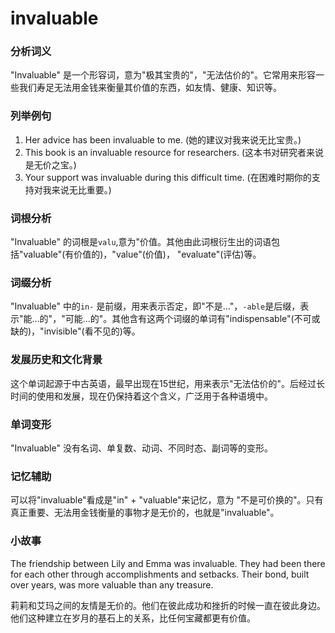 # invaluable

### 分析词义

  

"Invaluable" 是一个形容词，意为"极其宝贵的"，"无法估价的"。它常用来形容一些我们寿足无法用金钱来衡量其价值的东西，如友情、健康、知识等。

  

### 列举例句

  

1.  Her advice has been invaluable to me. (她的建议对我来说无比宝贵。)
2.  This book is an invaluable resource for researchers. (这本书对研究者来说是无价之宝。)
3.  Your support was invaluable during this difficult time. (在困难时期你的支持对我来说无比重要。)

  

### 词根分析

  

"Invaluable" 的词根是`valu`,意为"价值。其他由此词根衍生出的词语包括"valuable"(有价值的)，"value"(价值)， "evaluate"(评估)等。

  

### 词缀分析

  

"Invaluable" 中的`in-` 是前缀，用来表示否定，即"不是…"，`-able`是后缀，表示"能...的"，"可能...的"。其他含有这两个词缀的单词有"indispensable"(不可或缺的)，"invisible"(看不见的)等。

  

### 发展历史和文化背景

  

这个单词起源于中古英语，最早出现在15世纪，用来表示"无法估价的"。后经过长时间的使用和发展，现在仍保持着这个含义，广泛用于各种语境中。

  

### 单词变形

  

"Invaluable" 没有名词、单复数、动词、不同时态、副词等的变形。

  

### 记忆辅助

  

可以将"invaluable"看成是"in" + "valuable"来记忆，意为 "不是可价换的"。只有真正重要、无法用金钱衡量的事物才是无价的，也就是"invaluable"。

  

### 小故事

  

The friendship between Lily and Emma was invaluable. They had been there for each other through accomplishments and setbacks. Their bond, built over years, was more valuable than any treasure.

  

莉莉和艾玛之间的友情是无价的。他们在彼此成功和挫折的时候一直在彼此身边。他们这种建立在岁月的基石上的关系，比任何宝藏都更有价值。
